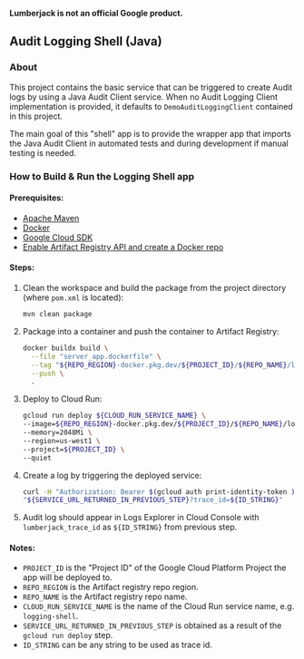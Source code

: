 **Lumberjack is not an official Google product.**

## Audit Logging Shell (Java)

### About

This project contains the basic service that can be triggered to create Audit logs by using a Java Audit Client service. When no Audit Logging Client implementation is provided, it defaults to `DemoAuditLoggingClient` contained in this project.

The main goal of this "shell" app is to provide the wrapper app that imports the Java Audit Client in automated tests and during development if manual testing is needed.

### How to Build & Run the Logging Shell app

#### Prerequisites:

- [Apache Maven](https://maven.apache.org/install.html)
- [Docker](https://docs.docker.com/get-docker/)
- [Google Cloud SDK](https://cloud.google.com/sdk/docs/install)
- [Enable Artifact Registry API and create a Docker repo](https://cloud.google.com/artifact-registry/docs/docker/quickstart)


#### Steps:

1.  Clean the workspace and build the package from the project directory (where `pom.xml` is located):

    ```sh
    mvn clean package
    ```

1.  Package into a container and push the container to Artifact Registry:

    ```sh
    docker buildx build \
      --file "server_app.dockerfile" \
      --tag "${REPO_REGION}-docker.pkg.dev/${PROJECT_ID}/${REPO_NAME}/logging-shell" \
      --push \
      .
    ```

1.  Deploy to Cloud Run:

    ```sh
    gcloud run deploy ${CLOUD_RUN_SERVICE_NAME} \
    --image=${REPO_REGION}-docker.pkg.dev/${PROJECT_ID}/${REPO_NAME}/logging-shell \
    --memory=2048Mi \
    --region=us-west1 \
    --project=${PROJECT_ID} \
    --quiet
    ```

1.  Create a log by triggering the deployed service:

    ```sh
    curl -H "Authorization: Bearer $(gcloud auth print-identity-token )" \
    "${SERVICE_URL_RETURNED_IN_PREVIOUS_STEP}?trace_id=${ID_STRING}"
    ```

1.  Audit log should appear in Logs Explorer in Cloud Console with `lumberjack_trace_id` as `${ID_STRING}` from previous step.

#### Notes:
- `PROJECT_ID` is the "Project ID" of the Google Cloud Platform Project the app will be deployed to.
- `REPO_REGION` is the Artifact registry repo region.
- `REPO_NAME` is the Artifact registry repo name.
- `CLOUD_RUN_SERVICE_NAME` is the name of the Cloud Run service name, e.g. `logging-shell`.
- `SERVICE_URL_RETURNED_IN_PREVIOUS_STEP` is obtained as a result of the `gcloud run deploy` step.
- `ID_STRING` can be any string to be used as trace id.

